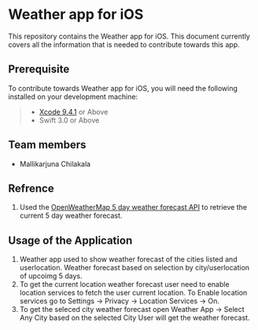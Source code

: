 Weather app for iOS
===================
This repository contains the Weather app for iOS. This document currently covers all the information that is needed to contribute towards this app.

Prerequisite
-------------

To contribute towards Weather app for iOS, you will need the following installed on your development machine:

> - [Xcode 9.4.1](https://developer.apple.com/xcode/) or Above
> - Swift 3.0 or Above


Team members
----
- Mallikarjuna Chilakala


Refrence
----------
1.    Used the [OpenWeatherMap 5 day weather forecast API](http://openweathermap.org/forecast5) to retrieve the current 5 day weather forecast.

Usage of the Application
----
1. Weather app used to show weather forecast of the  cities listed and userlocation. Weather forecast based on selection by city/userlocation of  upcoimg 5 days.
2. To get the current location weather forecast user need to enable location services to fetch the user current location.  To Enable location services go to Settings -> Privacy -> Location Services -> On.
3. To get the seleced city weather forecast  open Weather App -> Select Any City  based on the selected City User will get the weather forecast.

